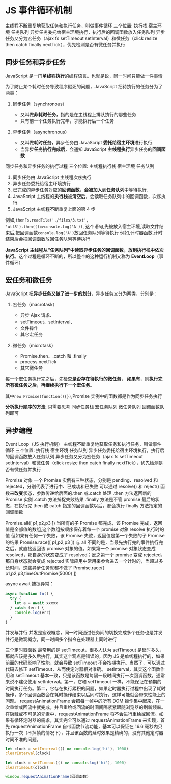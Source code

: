 # JS 事件循环机制

主线程不断重复地获取任务和执行任务，叫做事件循环
三个位置: 执行栈 宿主环境 任务队列
异步任务委托给宿主环境执行，执行后的回调函数放入任务队列
异步任务又分为宏任务（ajax fs setTimeout setInterval）和微任务（click resize then catch finally nextTick），优先检测是否有微任务并执行

## 同步任务和异步任务

JavaScript 是一门**单线程执行**的编程语言。也就是说，同一时间只能做一件事情

为了防止某个耗时任务导致程序假死的问题，JavaScript 把待执行的任务分为了两类：

1. 同步任务（synchronous）

   - 又叫做**非耗时任务**，指的是在主线程上排队执行的那些任务
   - 只有前一个任务执行完毕，才能执行后一个任务

2. 异步任务（asynchronous）
   - 又叫做**耗时任务**，异步任务由 JavaScript **委托给宿主环境**进行执行
   - 当异**步任务执行完成后**，会通知 JavaScript **主线程执行**异步任务的**回调函数**

同步任务和异步任务的执行过程
三个位置: 主线程执行栈 宿主环境 任务队列

1. 同步任务由 JavaScript 主线程次序执行
2. 异步任务委托给宿主环境执行
3. 已完成的异步任务对应的**回调函数**，**会被加入**到**任务队列**中等待执行.
4. JavaScript 主线程的**执行栈**被**清空后**，会读取任务队列中的回调函数，次序执行
5. JavaScript 主线程不断重复上面的第 4 步

例如,`thenFs.readFile('./files/3.txt', 'utf8').then(()=>console.log('A'))`, 这个语句,先被放入宿主环境,读取文件结束后,把回调函数`console.log('A')`放回任务队列等待执行
例如,计时器函数,计时结束后会把回调函数放回任务队列等待执行

**JavaScript 主线程从“任务队列”中读取异步任务的回调函数，放到执行栈中依次执行**。这个过程是循环不断的，所以整个的这种运行机制又称为 **EventLoop**（事件循环）

## 宏任务和微任务

JavaScript 把**异步任务又做了进一步的划分**，异步任务又分为两类，分别是：

1. 宏任务（macrotask）

   - 异步 Ajax 请求、
   - setTimeout、setInterval、
   - 文件操作
   - 其它宏任务

2. 微任务（microtask）
   - Promise.then、.catch 和 .finally
   - process.nextTick
   - 其它微任务

每一个宏任务执行完之后，先检查**是否存在待执行的微任务**，
**如果有**，则**执行完所有微任务之后，再继续执行下一个宏任务**。

其中`new Promise(function(){})`,Promise 实例中的函数都是作为同步任务执行

**分析执行顺序的方法**, 只需要思考 同步任务栈 宏任务队列 微任务队列 回调函数队列即可

## 异步编程

Event Loop（JS 执行机制）
主线程不断重复地获取任务和执行任务，叫做事件循环
三个位置: 执行栈 宿主环境 任务队列
异步任务委托给宿主环境执行，执行后的回调函数放入任务队列
异步任务又分为宏任务（ajax fs setTimeout setInterval）和微任务（click resize then catch finally nextTick），优先检测是否有微任务并执行

Promise 对象
一个 Promise 实例有三种状态，分别是 pending、resolved 和 rejected，分别代表了进行中、已成功和已失败
可以通过 resolve() 和 reject() 函数来**改变**状态，参数传递给后面的.then 或.catch 处理
.then 方法返回新的 Promise 实例
.catch 方法捕捉失败结果
.finally 方法是不管 promise 最后的状态，在执行完 then 或 catch 指定的回调函数以后，都会执行 finally 方法指定的回调函数

Promise.all([ p1,p2,p3 ])
当所有的子 Promise 都完成，该 Promise 完成，返回值是全部值的数组,这个数组按顺序保存着每一个 promise 对象 resolve 执行时的值
但如果有任何一个失败，该 Promise 失败，返回值是第一个失败的子 Promise 的结果
Promise.race([ p1,p2,p3 ])
与 all 不同的是，当最先执行完的事件执行完之后，就直接返回该 promise 对象的值。如果第一个 promise 对象状态变成 resolved，那自身的状态变成了 resolved；反之第一个 promise 变成 rejected，那自身状态就会变成 rejected
实际应用中常用来参合进去一个计时的，当超过多长时间，这些异步任务就都不做了
Promise.race([ p1,p2,p3,timeOutPromise(5000) ])

async await
捕捉异常：

```js
async function fn() {
  try {
    let a = await xxxxx
  } catch (err) {
    console.log(err)
  }
}
```

并发与并行
并发是宏观概念，同一时间通过任务间的切换完成多个任务也是并发
并行是微观概念，同一时间多个指令在处理器上同时进行

三个定时器函数
最常用的是 setTimeout，很多人认为 setTimeout 是延时多久，那就应该是多久后执行，其实这个观点是错误的，因为 JS 是单线程执行的，如果前面的代码影响了性能，就会导致 setTimeout 不会按期执行。当然了，可以通过代码去修正 setTimeout，从而使定时器相对准确。
setInterval，其实这个函数作用和 setTimeout 基本一致，只是该函数是每隔一段时间执行一次回调函数，通常来说不建议使用 setInterval。第一，它和 setTimeout 一样，不能保证在预期的时间执行任务。第二，它存在执行累积的问题，如果定时器执行过程中出现了耗时操作，多个回调函数会在耗时操作结束以后同时执行，这样可能就会带来性能上的问题。
requestAnimationFrame 会把每一帧中的所有 DOM 操作集中起来，在一次重绘或回流中就完成，并且重绘或回流的时间间隔紧紧跟随浏览器的刷新频率。在隐藏或不可见的元素中，requestAnimationFrame 将不会进行重绘或回流。如果有循环定时器的需求，其实完全可以通过 requestAnimationFrame 来实现，首先 requestAnimationFrame 自带函数节流功能，基本可以保证在 16.6 毫秒内只执行一次（不掉帧的情况下），并且该函数的延时效果是精确的，没有其他定时器时间不准的问题。

```js
let clock = setInterval(() => console.log('hi'), 1000)
clearInterval(clock)

let clock = setTimeout(() => console.log('hi'), 1000)
clearTimeout(clock)

window.requestAnimationFrame(回调函数)
```
